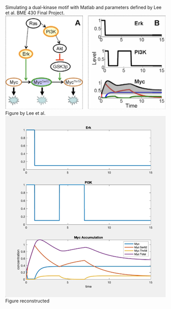 Simulating a dual-kinase motif with Matlab and parameters defined by Lee et al. BME 430 Final Project.
![Lee figure](./figures/lee.jpg?raw=true)
Figure by Lee et al.
![Generated figure](./figures/gen.jpg?raw=true)
Figure reconstructed
